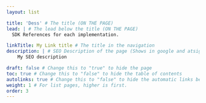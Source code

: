 ```yaml
---
layout: list

title: 'Dess' # The title (ON THE PAGE)
lead: | # The lead below the title (ON THE PAGE)
  SDK References for each implementation.

linkTitle: My Link title # The title in the navigation
description: | # SEO Description of the page (Shows in google and atsign.dev search)
    My SEO description

draft: false # Change this to "true" to hide the page
toc: true # Change this to "false" to hide the table of contents
autolinks: true # Change this to "false" to hide the automatic links below your content
weight: 1 # For list pages, higher is first.
order: 3
---
```

